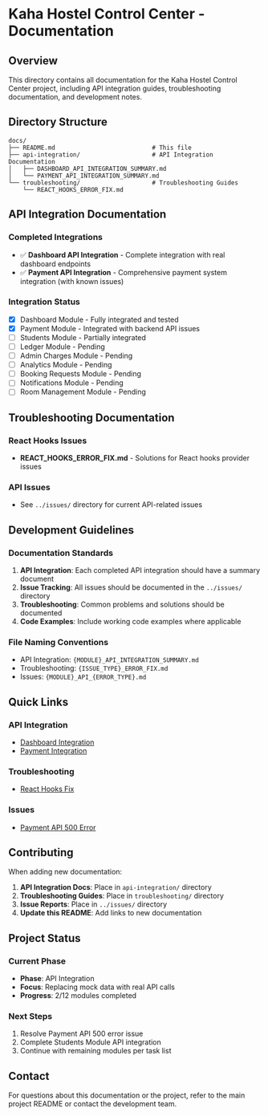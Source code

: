 # Kaha Hostel Control Center - Documentation

## Overview
This directory contains all documentation for the Kaha Hostel Control Center project, including API integration guides, troubleshooting documentation, and development notes.

## Directory Structure

```
docs/
├── README.md                           # This file
├── api-integration/                    # API Integration Documentation
│   ├── DASHBOARD_API_INTEGRATION_SUMMARY.md
│   └── PAYMENT_API_INTEGRATION_SUMMARY.md
└── troubleshooting/                    # Troubleshooting Guides
    └── REACT_HOOKS_ERROR_FIX.md
```

## API Integration Documentation

### Completed Integrations
- ✅ **Dashboard API Integration** - Complete integration with real dashboard endpoints
- ✅ **Payment API Integration** - Comprehensive payment system integration (with known issues)

### Integration Status
- [x] Dashboard Module - Fully integrated and tested
- [x] Payment Module - Integrated with backend API issues
- [ ] Students Module - Partially integrated
- [ ] Ledger Module - Pending
- [ ] Admin Charges Module - Pending
- [ ] Analytics Module - Pending
- [ ] Booking Requests Module - Pending
- [ ] Notifications Module - Pending
- [ ] Room Management Module - Pending

## Troubleshooting Documentation

### React Hooks Issues
- **REACT_HOOKS_ERROR_FIX.md** - Solutions for React hooks provider issues

### API Issues
- See `../issues/` directory for current API-related issues

## Development Guidelines

### Documentation Standards
1. **API Integration**: Each completed API integration should have a summary document
2. **Issue Tracking**: All issues should be documented in the `../issues/` directory
3. **Troubleshooting**: Common problems and solutions should be documented
4. **Code Examples**: Include working code examples where applicable

### File Naming Conventions
- API Integration: `{MODULE}_API_INTEGRATION_SUMMARY.md`
- Troubleshooting: `{ISSUE_TYPE}_ERROR_FIX.md`
- Issues: `{MODULE}_API_{ERROR_TYPE}.md`

## Quick Links

### API Integration
- [Dashboard Integration](./api-integration/DASHBOARD_API_INTEGRATION_SUMMARY.md)
- [Payment Integration](./api-integration/PAYMENT_API_INTEGRATION_SUMMARY.md)

### Troubleshooting
- [React Hooks Fix](./troubleshooting/REACT_HOOKS_ERROR_FIX.md)

### Issues
- [Payment API 500 Error](../issues/PAYMENT_API_500_ERROR.md)

## Contributing

When adding new documentation:

1. **API Integration Docs**: Place in `api-integration/` directory
2. **Troubleshooting Guides**: Place in `troubleshooting/` directory
3. **Issue Reports**: Place in `../issues/` directory
4. **Update this README**: Add links to new documentation

## Project Status

### Current Phase
- **Phase**: API Integration
- **Focus**: Replacing mock data with real API calls
- **Progress**: 2/12 modules completed

### Next Steps
1. Resolve Payment API 500 error issue
2. Complete Students Module API integration
3. Continue with remaining modules per task list

## Contact
For questions about this documentation or the project, refer to the main project README or contact the development team.